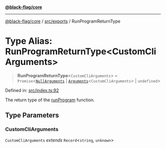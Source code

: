 [**@black-flag/core**](../../../README.md)

***

[@black-flag/core](../../../README.md) / [src/exports](../README.md) / RunProgramReturnType

# Type Alias: RunProgramReturnType\<CustomCliArguments\>

> **RunProgramReturnType**\<`CustomCliArguments`\> = `Promise`\<[`NullArguments`](NullArguments.md) \| [`Arguments`](Arguments.md)\<`CustomCliArguments`\> \| `undefined`\>

Defined in: [src/index.ts:92](https://github.com/Xunnamius/black-flag/blob/dca16a7cbf43b7d8428fc9b34cc49fc69b7b6672/src/index.ts#L92)

The return type of the [runProgram](../functions/runProgram.md) function.

## Type Parameters

### CustomCliArguments

`CustomCliArguments` *extends* `Record`\<`string`, `unknown`\>
